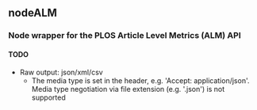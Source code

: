 ## nodeALM

### Node wrapper for the PLOS Article Level Metrics (ALM) API

#### TODO

* Raw output: json/xml/csv
	* The media type is set in the header, e.g. 'Accept: application/json'. Media type negotiation via file extension (e.g. '.json') is not supported